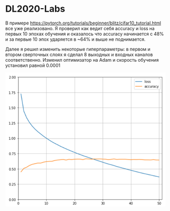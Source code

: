 # DL2020-Labs
В примере https://pytorch.org/tutorials/beginner/blitz/cifar10_tutorial.html все уже реализовано.
Я проверил как ведит себя accuracy и loss на первых 10 эпохах обучения и оказалось что accuracy начинается с 48% и за первые 10 эпох ударяется в ~64% и выше не поднимается.

Далее я решил изменить некоторые гиперпараметры: в первом и втором сверточных слоях я сделал 8 выходных и входных каналов соответственно.
Изменил оптимизатор на Adam и скорость обучения установил равной 0.0001

![](Lab1_figure.png)
